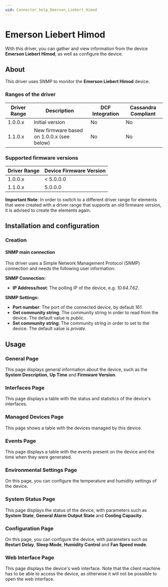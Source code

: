 ```yaml
---
uid: Connector_help_Emerson_Liebert_Himod
---
```


# Emerson Liebert Himod

With this driver, you can gather and view information from the device **Emerson Liebert Himod**, as well as configure the device.

## About

This driver uses SNMP to monitor the **Emerson Liebert Himod** device.

### Ranges of the driver

| **Driver Range** | **Description**                           | **DCF Integration** | **Cassandra Compliant** |
|------------------|-------------------------------------------|---------------------|-------------------------|
| 1.0.0.x          | Initial version                           | No                  | No                      |
| 1.1.0.x          | New firmware based on 1.0.0.x (see below) | No                  | No                      |

### Supported firmware versions

| **Driver Range** | **Device Firmware Version** |
|------------------|-----------------------------|
| 1.0.0.x          | \< 5.0.0.0                  |
| 1.1.0.x          | 5.0.0.0                     |

**Important Note**: In order to switch to a different driver range for elements that were created with a driver range that supports an old firmware version, it is advised to create the elements again.

## Installation and configuration

### Creation

#### SNMP main connection

This driver uses a Simple Network Management Protocol (SNMP) connection and needs the following user information:

**SNMP Connection:**

- **IP Address/host**: The polling IP of the device, e.g. *10.64.7.62*.

**SNMP Settings:**

- **Port number**: The port of the connected device, by default *161*.
- **Get community string**: The community string in order to read from the device. The default value is *public*.
- **Set community string**: The community string in order to set to the device. The default value is *private*.

## Usage

### General Page

This page displays general information about the device, such as the **System Description**, **Up Time** and **Firmware Version**.

### Interfaces Page

This page displays a table with the status and statistics of the device's interfaces.

### Managed Devices Page

This page shows a table with the devices managed by this device.

### Events Page

This page displays a table with the events present on the device and the time when they were generated.

### Environmental Settings Page

On this page, you can configure the temperature and humidity settings of the device.

### System Status Page

This page displays the status of the device, with parameters such as **System State**, **General Alarm Output State** and **Cooling Capacity**.

### Configuration Page

On this page, you can configure the device, with parameters such as **Restart Delay**, **Sleep Mode**, **Humidity Control** and **Fan Speed mode**.

### Web Interface Page

This page displays the device's web interface. Note that the client machine has to be able to access the device, as otherwise it will not be possible to open the web interface.
